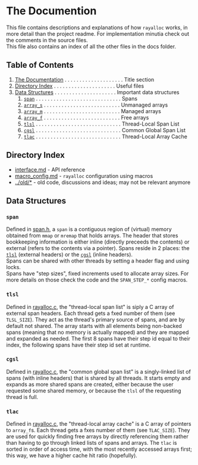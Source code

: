 The Documention
===

This file contains descriptions and explanations of how `rayalloc` works, in more detail than the project readme. For implementation minutia check out the comments in the source files.  
This file also contains an index of all the other files in the docs folder.


## Table of Contents
1. [The Documentation](#the-documention) . . . . . . . . . . . . . . . . . . . . Title section
1. [Directory Index](#directory-index) . . . . . . . . . . . . . . . . . . . . . Useful files
1. [Data Structures](#data-structures) . . . . . . . . . . . . . . . . . . . . . Important data structures
	1. [`span`](#span) . . . . . . . . . . . . . . . . . . . . . . . . . . . . . Spans
	1. [`array_s`](#array_s) . . . . . . . . . . . . . . . . . . . . . . . . . . Unmanaged arrays
	1. [`array_m`](#array_m) . . . . . . . . . . . . . . . . . . . . . . . . . . Managed arrays
	1. [`array_f`](#array_f) . . . . . . . . . . . . . . . . . . . . . . . . . . Free arrays
	1. [`tlsl`](#tlsl) . . . . . . . . . . . . . . . . . . . . . . . . . . . . . Thread-Local Span List
	1. [`cgsl`](#cgsl) . . . . . . . . . . . . . . . . . . . . . . . . . . . . . Common Global Span List
	1. [`tlac`](#tlac) . . . . . . . . . . . . . . . . . . . . . . . . . . . . . Thread-Local Array Cache


## Directory Index
- [interface.md](interface.md) - API reference
- [macro_config.md](macro_config.md) - `rayalloc` configuration using macros
- [../old/*](../old) - old code, discussions and ideas; may not be relevant anymore


## Data Structures
### `span`
Defined in [span.h](../span.h), a `span` is a contiguous region of (virtual) memory obtained from `mmap` or `mremap` that holds arrays. The header that stores bookkeeping information is either inline (directly preceeds the contents) or external (refers to the contents via a pointer). Spans reside in 2 places: the [`tlsl`](#tlsl) (external headers) or the [`cgsl`](#cgsl) (inline headers).  
Spans can be shared with other threads by setting a header flag and using locks.  
Spans have "step sizes", fixed increments used to allocate array sizes. For more details on those check the code and the `SPAN_STEP_*` config macros.

### `tlsl`
Defined in [rayalloc.c](../rayalloc.c), the "thread-local span list" is siply a C array of external span headers. Each thread gets a fxed number of them (see `TLSL_SIZE`). They act as the thread's primary source of spans, and are by default not shared. The array starts with all elements being non-backed spans (meaning that no memory is actually mapped) and they are mapped and expanded as needed. The first 8 spans have their step id equal to their index, the following spans have their step id set at runtime.

### `cgsl`
Defined in [rayalloc.c](../rayalloc.c), the "common global span list" is a singly-linked list of spans (with inline headers) that is shared by all threads. It starts empty and expands as more shared spans are created, either because the user requested some shared memory, or because the `tlsl` of the requesting thread is full.

### `tlac`
Defined in [rayalloc.c](../rayalloc.c), the "thread-local array cache" is a C array of pointers to `array_f`s. Each thread gets a fxes number of them (see `TLAC_SIZE`). They are used for quickly finding free arrays by directly referencing them rather than having to go through linked lists of spans and arrays. The `tlac` is sorted in order of access time, with the most recently accessed arrays first; this way, we have a higher cache hit ratio (hopefully).
